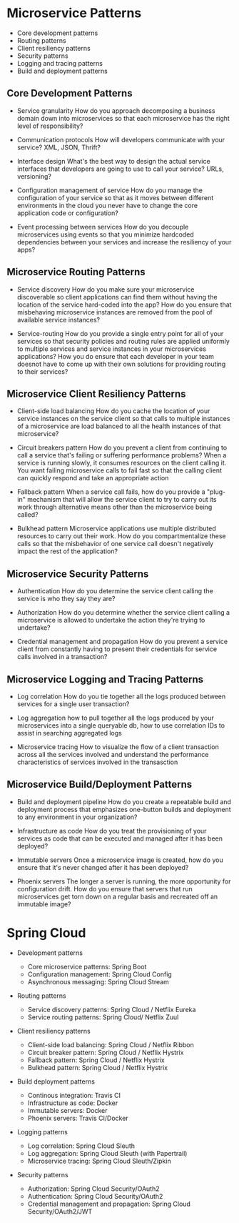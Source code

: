 # Microservice Patterns

- Core development patterns
- Routing patterns
- Client resiliency patterns
- Security patterns
- Logging and tracing patterns
- Build and deployment patterns

## Core Development Patterns

* Service granularity
  How do you approach decomposing a business domain down into microservices so
  that each microservice has the right level of responsibility?

* Communication protocols
  How will developers communicate with your service? XML, JSON, Thrift? 

* Interface design
  What's the best way to design the actual service interfaces that developers
  are going to use to call your service? URLs, versioning?

* Configuration management of service
  How do you manage the configuration of your service so that as it moves
  between different environments in the cloud you never have to change the core
  application code or configuration?

* Event processing between services
  How do you decouple microservices using events so that you minimize hardcoded
  dependencies between your services and increase the resiliency of your apps?

## Microservice Routing Patterns

* Service discovery
  How do you make sure your microservice discoverable so client applications can
  find them without having the location of the service hard-coded into the app?
  How do you ensure that misbehaving microservice instances are removed from the
  pool of available service instances?

* Service-routing
  How do you provide a single entry point for all of your services so that
  security policies and routing rules are applied uniformly to multiple services
  and service instances in your microservices applications? How you do ensure
  that each developer in your team doesnot have to come up with their own
  solutions for providing routing to their services?

## Microservice Client Resiliency Patterns

* Client-side load balancing
  How do you cache the location of your service instances on the service client
  so that calls to multiple instances of a microservice are load balanced to all
  the health instances of that microservice?

* Circuit breakers pattern
  How do you prevent a client from continuing to call a service that's failing
  or suffering performance problems? When a service is running slowly, it
  consumes resources on the client calling it. You want failing microservice
  calls to fail fast so that the calling client can quickly respond and take an
  appropriate action

* Fallback pattern
  When a service call fails, how do you provide a "plug-in" mechanism that will
  allow the service client to try to carry out its work through alternative
  means other than the microservice being called?

* Bulkhead pattern
  Microservice applications use multiple distributed resources to carry out
  their work. How do you compartmentalize these calls so that the misbehavior of
  one service call doesn't negatively impact the rest of the application?

## Microservice Security Patterns

- Authentication
  How do you determine the service client calling the service is who they say
  they are?

- Authorization
  How do you determine whether the service client calling a microservice is
  allowed to undertake the action they're trying to undertake?

- Credential management and propagation
  How do you prevent a service client from constantly having to present their
  credentials for service calls involved in a transaction?

## Microservice Logging and Tracing Patterns

- Log correlation
  How do you tie together all the logs produced between services for a single
  user transaction?

- Log aggregation
  how to pull together all the logs produced by your microservices into a single
  queryable db, how to use correlation IDs to assist in searching aggregated logs

- Microservice tracing
  How to visualize the flow of a client transaction across all the services
  involved and understand the performance characteristics of services involved in the transasction

## Microservice Build/Deployment Patterns

- Build and deployment pipeline
  How do you create a repeatable build and deployment process that emphasizes
  one-button builds and deployment to any environment in your organization?

- Infrastructure as code
  How do you treat the provisioning of your services as code that can be
  executed and managed after it has been deployed?

- Immutable servers
  Once a microservice image is created, how do you ensure that it's never
  changed after it has been deployed?

- Phoenix servers
  The longer a server is running, the more opportunity for configuration drift.
  How do you ensure that servers that run microservices get torn down on a
  regular basis and recreated off an immutable image?

# Spring Cloud

* Development patterns
  - Core microservice patterns: Spring Boot
  - Configuration management: Spring Cloud Config
  - Asynchronous messaging: Spring Cloud Stream

* Routing patterns
  - Service discovery patterns: Spring Cloud / Netflix Eureka
  - Service routing patterns: Spring Cloud/ Netflix Zuul

* Client resiliency patterns
  - Client-side load balancing: Spring Cloud / Netflix Ribbon
  - Circuit breaker pattern: Spring Cloud / Netflix Hystrix
  - Fallback pattern: Spring Cloud / Netflix Hystrix
  - Bulkhead pattern: Spring Cloud / Netflix Hystrix

* Build deployment patterns
  - Continous integration: Travis CI
  - Infrastructure as code: Docker
  - Immutable servers: Docker
  - Phoenix servers: Travis CI/Docker

* Logging patterns
  - Log correlation: Spring Cloud Sleuth
  - Log aggregation: Spring Cloud Sleuth (with Papertrail)
  - Microservice tracing: Spring Cloud Sleuth/Zipkin

* Security patterns
  - Authorization: Spring Cloud Security/OAuth2
  - Authentication: Spring Cloud Security/OAuth2
  - Credential management and propagation: Spring Cloud Security/OAuth2/JWT

